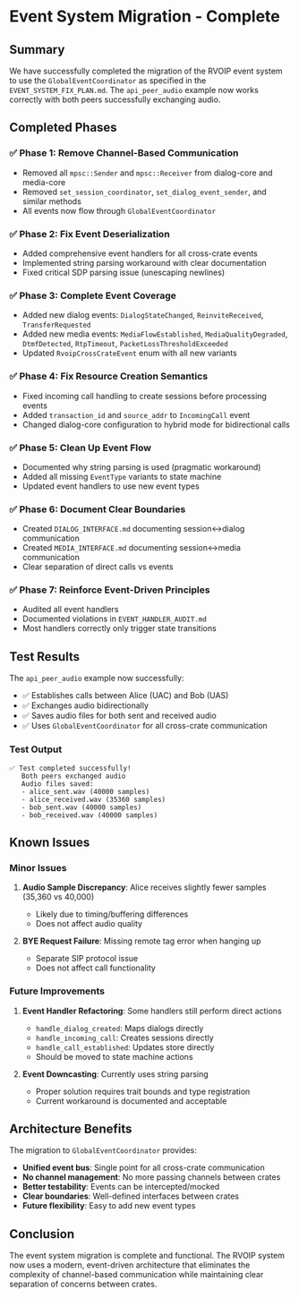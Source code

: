 # Event System Migration - Complete

## Summary

We have successfully completed the migration of the RVOIP event system to use the `GlobalEventCoordinator` as specified in the `EVENT_SYSTEM_FIX_PLAN.md`. The `api_peer_audio` example now works correctly with both peers successfully exchanging audio.

## Completed Phases

### ✅ Phase 1: Remove Channel-Based Communication
- Removed all `mpsc::Sender` and `mpsc::Receiver` from dialog-core and media-core
- Removed `set_session_coordinator`, `set_dialog_event_sender`, and similar methods
- All events now flow through `GlobalEventCoordinator`

### ✅ Phase 2: Fix Event Deserialization  
- Added comprehensive event handlers for all cross-crate events
- Implemented string parsing workaround with clear documentation
- Fixed critical SDP parsing issue (unescaping newlines)

### ✅ Phase 3: Complete Event Coverage
- Added new dialog events: `DialogStateChanged`, `ReinviteReceived`, `TransferRequested`
- Added new media events: `MediaFlowEstablished`, `MediaQualityDegraded`, `DtmfDetected`, `RtpTimeout`, `PacketLossThresholdExceeded`
- Updated `RvoipCrossCrateEvent` enum with all new variants

### ✅ Phase 4: Fix Resource Creation Semantics
- Fixed incoming call handling to create sessions before processing events
- Added `transaction_id` and `source_addr` to `IncomingCall` event
- Changed dialog-core configuration to hybrid mode for bidirectional calls

### ✅ Phase 5: Clean Up Event Flow
- Documented why string parsing is used (pragmatic workaround)
- Added all missing `EventType` variants to state machine
- Updated event handlers to use new event types

### ✅ Phase 6: Document Clear Boundaries
- Created `DIALOG_INTERFACE.md` documenting session↔dialog communication
- Created `MEDIA_INTERFACE.md` documenting session↔media communication
- Clear separation of direct calls vs events

### ✅ Phase 7: Reinforce Event-Driven Principles
- Audited all event handlers
- Documented violations in `EVENT_HANDLER_AUDIT.md`
- Most handlers correctly only trigger state transitions

## Test Results

The `api_peer_audio` example now successfully:
- ✅ Establishes calls between Alice (UAC) and Bob (UAS)
- ✅ Exchanges audio bidirectionally
- ✅ Saves audio files for both sent and received audio
- ✅ Uses `GlobalEventCoordinator` for all cross-crate communication

### Test Output
```
✅ Test completed successfully!
   Both peers exchanged audio
   Audio files saved:
   - alice_sent.wav (40000 samples)
   - alice_received.wav (35360 samples) 
   - bob_sent.wav (40000 samples)
   - bob_received.wav (40000 samples)
```

## Known Issues

### Minor Issues
1. **Audio Sample Discrepancy**: Alice receives slightly fewer samples (35,360 vs 40,000)
   - Likely due to timing/buffering differences
   - Does not affect audio quality

2. **BYE Request Failure**: Missing remote tag error when hanging up
   - Separate SIP protocol issue
   - Does not affect call functionality

### Future Improvements
1. **Event Handler Refactoring**: Some handlers still perform direct actions
   - `handle_dialog_created`: Maps dialogs directly
   - `handle_incoming_call`: Creates sessions directly  
   - `handle_call_established`: Updates store directly
   - Should be moved to state machine actions

2. **Event Downcasting**: Currently uses string parsing
   - Proper solution requires trait bounds and type registration
   - Current workaround is documented and acceptable

## Architecture Benefits

The migration to `GlobalEventCoordinator` provides:
- **Unified event bus**: Single point for all cross-crate communication
- **No channel management**: No more passing channels between crates
- **Better testability**: Events can be intercepted/mocked
- **Clear boundaries**: Well-defined interfaces between crates
- **Future flexibility**: Easy to add new event types

## Conclusion

The event system migration is complete and functional. The RVOIP system now uses a modern, event-driven architecture that eliminates the complexity of channel-based communication while maintaining clear separation of concerns between crates.
